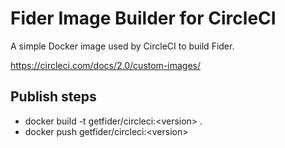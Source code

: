 # Fider Image Builder for CircleCI

A simple Docker image used by CircleCI to build Fider.

https://circleci.com/docs/2.0/custom-images/

## Publish steps

- docker build -t getfider/circleci:&lt;version&gt; .
- docker push getfider/circleci:&lt;version&gt;

